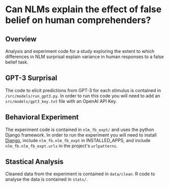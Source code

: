 # Can NLMs explain the effect of false belief on human comprehenders?

## Overview

Analysis and experiment code for a study exploring the extent to which differences in NLM surprisal explain variance in human responses to a false belief task.

## GPT-3 Surprisal

The code to elicit predictions from GPT-3 for each stimulus is contained in `/src/models/run_gpt3.py`. In order to run this code you will need to add an `src/models/gpt3_key.txt` file with an OpenAI API Key.

## Behavioral Experiment

The experiment code is contained in `nlm_fb_expt/` and uses the python Django framework. In order to run the experiment you will need to install [Django](https://www.djangoproject.com/), include `nlm_fb.nlm_fb_expt` in INSTALLED_APPS,
and include `nlm_fb.nlm_fb_expt.urls` in the project's `urlpatterns`.

## Stastical Analysis

Cleaned data from the experiment is contained in `data/clean`. R code to analyse the data is contained in `stats/`.

